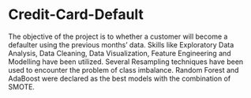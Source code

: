 # Credit-Card-Default
The objective of the project is to whether a customer will become a defaulter using the previous months’ data. Skills like Exploratory Data Analysis, Data Cleaning, Data Visualization, Feature Engineering and Modelling have been utilized. Several Resampling techniques have been used to encounter the problem of class imbalance. Random Forest and AdaBoost were declared as the best models with the combination of SMOTE.
